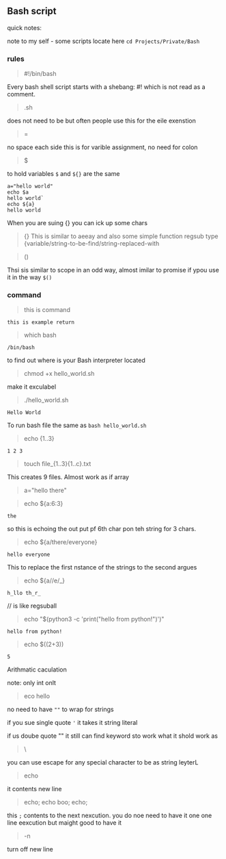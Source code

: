 ## Bash script

quick notes:

note to my self - some scripts locate here `cd Projects/Private/Bash`

### rules

> #!/bin/bash

Every bash shell script starts with a shebang: #! which is not read as a comment.

>.sh

does not need to be but often people use this for the eile exenstion

> =

no space each side this is for varible assignment, no need for colon

> $

to hold variables
`$` and `${}` are the same

```
a="hello world"
echo $a
hello world`
echo ${a}
hello world
```

When you are suing {} you can ick up some chars

>{}
This is similar to aeeay and also some simple function regsub type {variable/string-to-be-find/string-replaced-with

> ()

Thsi sis similar to scope in an odd way, almost imilar to promise if ypou use it in the way `$()`
### command

> this is command

`this is example return`

> which bash

`/bin/bash`

to find out where is your Bash interpreter located 


> chmod +x hello_world.sh

make it exculabel

> ./hello_world.sh 

`Hello World`

To run bash file the same as `bash hello_world.sh`

> echo {1..3}

`1 2 3`

> touch file_{1..3}{1..c}.txt

This creates 9 files. Almost work as if array

> a="hello there"

> echo ${a:6:3}

`the`

so this is echoing the out put pf 6th char pon teh string for 3 chars.

> echo ${a/there/everyone}

`hello everyone`

This to replace the first nstance of the strings to the second argues 

> echo ${a//e/_}

`h_llo th_r_`

// is like regsuball 


> echo "$(python3 -c 'print("hello from python!")')"

`hello from python!`



> echo $((2+3))

`5`

Arithmatic caculation

note: only int onlt 


> eco hello

no need to have `""` to wrap for strings 

if you sue single quote `'` it takes it string literal

if us doube quote "" it still can find keyword sto work what it shold work as

> \ 

you can use escape for any special character to be as string leyterL

> echo

it contents new line

> echo; echo boo; echo;

this `;` contents to the next nexcution. you do noe need to have it one one line eexcution but maight good to have it



> -n

turn off new line























